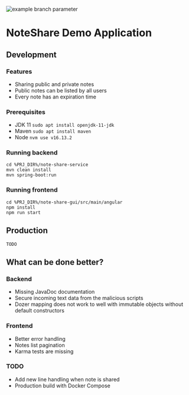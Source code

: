 ![example branch parameter](https://github.com/wmaliga/note-share/actions/workflows/maven.yml/badge.svg?branch=master)

# NoteShare Demo Application

## Development

### Features
* Sharing public and private notes
* Public notes can be listed by all users
* Every note has an expiration time

### Prerequisites
* JDK 11 ``sudo apt install openjdk-11-jdk``
* Maven ``sudo apt install maven``
* Node ``nvm use v16.13.2``

### Running backend
```shell
cd %PRJ_DIR%/note-share-service
mvn clean install
mvn spring-boot:run
```

### Running frontend
```shell
cd %PRJ_DIR%/note-share-gui/src/main/angular
npm install
npm run start
```

## Production
```shell
TODO
```

## What can be done better?

### Backend
* Missing JavaDoc documentation
* Secure incoming text data from the malicious scripts
* Dozer mapping does not work to well with immutable objects without default constructors

### Frontend
* Better error handling
* Notes list pagination
* Karma tests are missing

### TODO
* Add new line handling when note is shared
* Production build with Docker Compose